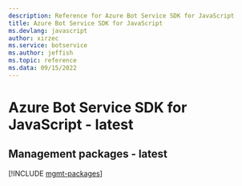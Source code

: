 ```yaml
---
description: Reference for Azure Bot Service SDK for JavaScript
title: Azure Bot Service SDK for JavaScript
ms.devlang: javascript
author: xirzec
ms.service: botservice
ms.author: jeffish
ms.topic: reference
ms.data: 09/15/2022
---
```

# Azure Bot Service SDK for JavaScript - latest

## Management packages - latest
[!INCLUDE [mgmt-packages](bot-service-mgmt-index.md)]